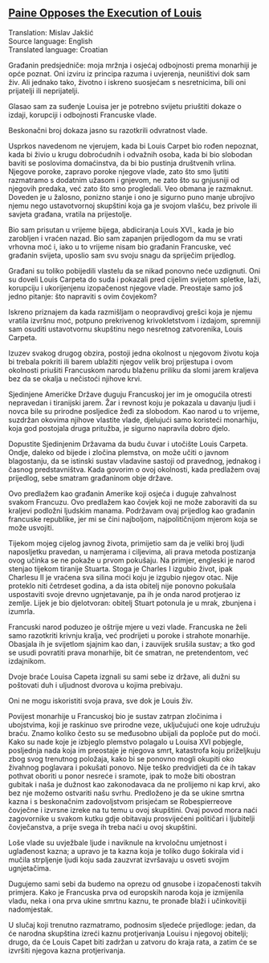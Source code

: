 ## [Paine Opposes the Execution of Louis](https://www.bartleby.com/400/prose/452.html)

Translation: Mislav Jakšić  
Source language: English  
Translated language: Croatian  

Građanin predsjedniče: moja mržnja i osjećaj odbojnosti prema monarhiji je opće poznat. Oni izviru iz principa razuma i uvjerenja, neuništivi dok sam živ. Ali jednako tako, životno i iskreno suosjećam s nesretnicima, bili oni prijatelji ili neprijatelji.

Glasao sam za suđenje Louisa jer je potrebno svijetu priuštiti dokaze o izdaji, korupciji i odbojnosti Francuske vlade.

Beskonačni broj dokaza jasno su razotkrili odvratnost vlade.

Usprkos navedenom ne vjerujem, kada bi Louis Carpet bio rođen nepoznat, kada bi živio u krugu dobroćudnih i odvažnih osoba, kada bi bio slobodan baviti se poslovima domaćinstva, da bi bio pustinja društvenih vrlina. Njegove poroke, zapravo poroke njegove vlade, zato što smo ljutiti razmatramo s dodatnim užasom i gnjevom, ne zato što su gnjusniji od njegovih predaka, već zato što smo progledali. Veo obmana je razmaknut. Doveden je u žalosno, ponizno stanje i ono je sigurno puno manje ubrojivo njemu nego ustavotvornoj skupštini koja ga je svojom vlašću, bez privole ili savjeta građana, vratila na prijestolje.

Bio sam prisutan u vrijeme bijega, abdiciranja Louis XVI., kada je bio zarobljen i vraćen nazad. Bio sam zapanjen prijedlogom da mu se vrati vrhovna moć i, iako u to vrijeme nisam bio građanin Francuske, već građanin svijeta, uposlio sam svu svoju snagu da spriječim prijedlog.

Građani su toliko pobijedili vlastelu da se nikad ponovno neće uzdignuti. Oni su doveli Louis Carpeta do suda i pokazali pred cijelim svijetom spletke, laži, korupciju i ukorijenjenu izopačenost njegove vlade. Preostaje samo još jedno pitanje: što napraviti s ovim čovjekom?

Iskreno priznajem da kada razmišljam o neopravdivoj grešci koja je njemu vratila izvršnu moć, potpuno prekrivenog krivokletstvom i izdajom, spremniji sam osuditi ustavotvornu skupštinu nego nesretnog zatvorenika, Louis Carpeta.

Izuzev svakog drugog obzira, postoji jedna okolnost u njegovom životu koja bi trebala pokriti ili barem ublažiti njegov velik broj prijestupa i ovom okolnosti priušiti Francuskom narodu blaženu priliku da slomi jarem kraljeva bez da se okalja u nečistoći njihove krvi.

Sjedinjene Američke Države duguju Francuskoj jer im je omogućila otresti nepravedan i tiranijski jarem. Žar i revnost koju je pokazala u davanju ljudi i novca bile su prirodne posljedice žeđi za slobodom. Kao narod u to vrijeme, suzdržan okovima njihove vlastite vlade, djelujući samo koristeći monarhiju, koja god postojala druga pritužba, je sigurno napravila dobro djelo.

Dopustite Sjedinjenim Državama da budu čuvar i utočište Louis Carpeta. Ondje, daleko od bijede i zločina plemstva, on može učiti o javnom blagostanju, da se istinski sustav vladavine sastoji od pravednog, jednakog i časnog predstavništva. Kada govorim o ovoj okolnosti, kada predlažem ovaj prijedlog, sebe smatram građaninom obje države.

Ovo predlažem kao građanin Amerike koji osjeća i duguje zahvalnost svakom Francuzu. Ovo predlažem kao čovjek koji ne može zaboraviti da su kraljevi podložni ljudskim manama. Podržavam ovaj prijedlog kao građanin francuske republike, jer mi se čini najboljom, najpolitičnijom mjerom koja se može usvojiti.

Tijekom mojeg cijelog javnog života, primijetio sam da je veliki broj ljudi naposljetku pravedan, u namjerama i ciljevima, ali prava metoda postizanja ovog učinka se ne pokaže u prvom pokušaju. Na primjer, engleski je narod stenjao tijekom tiranije Stuarta. Stoga je Charles I izgubio život, ipak Charlesu II je vraćena sva silina moći koju je izgubio njegov otac. Nije proteklo niti četrdeset godina, a da ista obitelj nije ponovno pokušala uspostaviti svoje drevno ugnjetavanje, pa ih je onda narod protjerao iz zemlje. Lijek je bio djelotvoran: obitelj Stuart potonula je u mrak, zbunjena i izumrla.

Francuski narod poduzeo je oštrije mjere u vezi vlade. Francuska ne želi samo razotkriti krivnju kralja, već prodrijeti u poroke i strahote monarhije. Obasjala ih je svijetlom sjajnim kao dan, i zauvijek srušila sustav; a tko god se usudi povratiti prava monarhije, bit će smatran, ne pretendentom, već izdajnikom.  

Dvoje braće Louisa Capeta izgnali su sami sebe iz države, ali dužni su poštovati duh i uljudnost dvorova u kojima prebivaju.

Oni ne mogu iskoristiti svoja prava, sve dok je Louis živ.

Povijest monarhije u Francuskoj bio je sustav zatrpan zločinima i ubojstvima, koji je raskinuo sve prirodne veze, uključujući one koje udružuju braću. Znamo koliko često su se međusobno ubijali da poploče put do moći. Kako su nade koje je izbjeglo plemstvo polagalo u Louisa XVI pobjegle, posljednja nada koja im preostaje je njegova smrt, katastrofa koju priželjkuju zbog svog trenutnog položaja, kako bi se ponovno mogli okupiti oko živahnog poglavara i pokušati ponovo. Nije teško predvidjeti da će ih takav pothvat oboriti u ponor nesreće i sramote, ipak to može biti obostran gubitak i naša je dužnost kao zakonodavaca da ne prolijemo ni kap krvi, ako bez nje možemo ostvariti našu svrhu. Predloženo je da se ukine smrtna kazna i s beskonačnim zadovoljstvom prisjećam se Robespierreove čovječne i izvrsne izreke na tu temu u ovoj skupštini. Ovaj povod mora naći zagovornike u svakom kutku gdje obitavaju prosvijećeni političari i ljubitelji čovječanstva, a prije svega ih treba naći u ovoj skupštini.

Loše vlade su uvježbale ljude i naviknule na krvoločnu umjetnost i uglađenost kazna; a upravo je ta kazna koja je toliko dugo šokirala vid i mučila strpljenje ljudi koju sada zauzvrat izvršavaju u osveti svojim ugnjetačima.

Dugujemo sami sebi da budemo na oprezu od gnusobe i izopačenosti takvih primjera. Kako je Francuska prva od europskih naroda koja je izmijenila vladu, neka i ona prva ukine smrtnu kaznu, te pronađe blaži i učinkovitiji nadomjestak.

U slučaj koji trenutno razmatramo, podnosim sljedeće prijedloge: jedan, da će narodna skupština izreći kaznu protjerivanja Louisu i njegovoj obitelji; drugo, da će Louis Capet biti zadržan u zatvoru do kraja rata, a zatim će se izvršiti njegova kazna protjerivanja.
